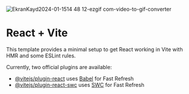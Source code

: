 
![EkranKayd2024-01-1514 48 12-ezgif com-video-to-gif-converter](https://github.com/MirhatHamit/Coin-Mania-Projects/assets/138917060/bbfb3660-9609-49b6-bae0-be1776d370e0)

# React + Vite

This template provides a minimal setup to get React working in Vite with HMR and some ESLint rules.

Currently, two official plugins are available:

- [@vitejs/plugin-react](https://github.com/vitejs/vite-plugin-react/blob/main/packages/plugin-react/README.md) uses [Babel](https://babeljs.io/) for Fast Refresh
- [@vitejs/plugin-react-swc](https://github.com/vitejs/vite-plugin-react-swc) uses [SWC](https://swc.rs/) for Fast Refresh
